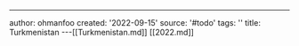 ---
author: ohmanfoo
created: '2022-09-15'
source: '#todo'
tags: ''
title: Turkmenistan
---[[Turkmenistan.md]]
[[2022.md]]
